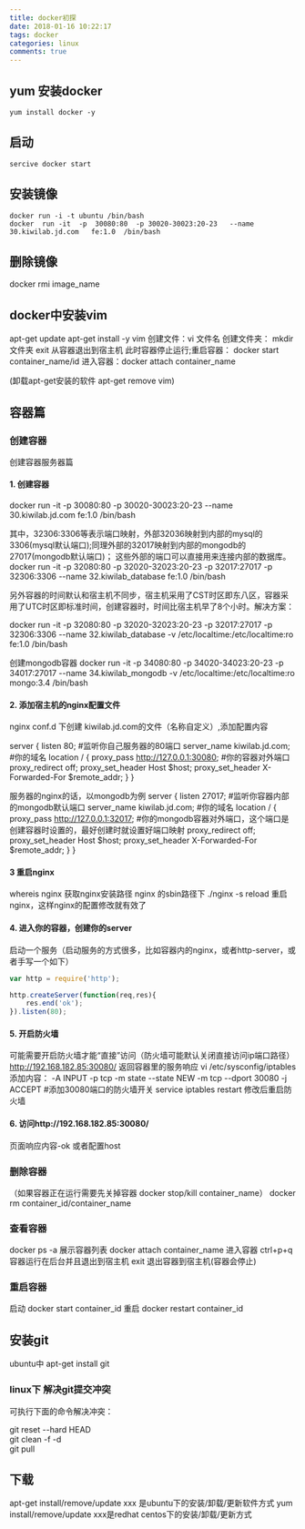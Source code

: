 ```yaml
---
title: docker初探
date: 2018-01-16 10:22:17
tags: docker
categories: linux
comments: true
---
```


## yum 安装docker
```
yum install docker -y
```
<!-- more -->
## 启动
``` 
sercive docker start
```

## 安装镜像
```
docker run -i -t ubuntu /bin/bash
docker  run -it  -p  30080:80  -p 30020-30023:20-23   --name 30.kiwilab.jd.com   fe:1.0  /bin/bash 
```
## 删除镜像
docker rmi image_name
## docker中安装vim
apt-get update
apt-get install -y vim
创建文件：vi 文件名
创建文件夹： mkdir 文件夹
exit 从容器退出到宿主机 此时容器停止运行;重启容器： docker start container_name/id
进入容器：docker attach container_name

(卸载apt-get安装的软件 apt-get remove vim)
## 容器篇

### 创建容器
创建容器服务器篇

#### 1. 创建容器
docker  run -it  -p  30080:80  -p 30020-30023:20-23   --name 30.kiwilab.jd.com   fe:1.0  /bin/bash 

其中，32306:3306等表示端口映射，外部32036映射到内部的mysql的3306(mysql默认端口);同理外部的32017映射到内部的mongodb的27017(mongodb默认端口)；
这些外部的端口可以直接用来连接内部的数据库。
docker  run -it  -p  32080:80  -p 32020-32023:20-23 -p 32017:27017  -p 32306:3306  --name 32.kiwilab_database   fe:1.0  /bin/bash 

另外容器的时间默认和宿主机不同步，宿主机采用了CST时区即东八区，容器采用了UTC时区即标准时间，创建容器时，时间比宿主机早了8个小时。解决方案：

docker  run -it  -p  32080:80  -p 32020-32023:20-23 -p 32017:27017  -p 32306:3306  --name 32.kiwilab_database -v /etc/localtime:/etc/localtime:ro  fe:1.0  /bin/bash 


创建mongodb容器
docker  run -it  -p  34080:80  -p 34020-34023:20-23 -p 34017:27017  --name 34.kiwilab_mongodb -v /etc/localtime:/etc/localtime:ro  mongo:3.4  /bin/bash 
#### 2. 添加宿主机的nginx配置文件
nginx conf.d 下创建 kiwilab.jd.com的文件（名称自定义）,添加配置内容 

server {
    listen       80; #监听你自己服务器的80端口
    server_name  kiwilab.jd.com; #你的域名
    location / {
        proxy_pass       http://127.0.0.1:30080; #你的容器对外端口
        proxy_redirect   off;
        proxy_set_header Host    $host;
        proxy_set_header X-Forwarded-For $remote_addr;
    }
}

服务器的nginx的话，以mongodb为例
server {
    listen       27017; #监听你容器内部的mongodb默认端口
    server_name  kiwilab.jd.com; #你的域名
    location / {
        proxy_pass       http://127.0.0.1:32017; #你的mongodb容器对外端口，这个端口是创建容器时设置的，最好创建时就设置好端口映射
        proxy_redirect   off;
        proxy_set_header Host    $host;
        proxy_set_header X-Forwarded-For $remote_addr;
    }
}

#### 3 重启nginx  
whereis nginx  获取nginx安装路径
nginx 的sbin路径下 ./nginx -s reload 重启nginx，这样nginx的配置修改就有效了

#### 4. 进入你的容器，创建你的server
启动一个服务（启动服务的方式很多，比如容器内的nginx，或者http-server，或者手写一个如下）
```js
var http = require('http');

http.createServer(function(req,res){
    res.end('ok');
}).listen(80); 
```

#### 5. 开启防火墙
可能需要开启防火墙才能“直接”访问（防火墙可能默认关闭直接访问ip端口路径） http://192.168.182.85:30080/ 返回容器里的服务响应
vi /etc/sysconfig/iptables  添加内容：
-A INPUT -p tcp -m state --state NEW -m tcp --dport 30080 -j ACCEPT   #添加30080端口的防火墙开关
service iptables restart   修改后重启防火墙

#### 6. 访问http://192.168.182.85:30080/
页面响应内容-ok
或者配置host 

### 删除容器
（如果容器正在运行需要先关掉容器 docker stop/kill container_name）
docker rm container_id/container_name

### 查看容器
docker ps -a  展示容器列表
docker attach container_name   进入容器
ctrl+p+q 容器运行在后台并且退出到宿主机
exit   退出容器到宿主机(容器会停止)

### 重启容器
启动 docker start container_id
重启 docker restart container_id


## 安装git
ubuntu中 apt-get install git
### linux下 解决git提交冲突
可执行下面的命令解决冲突：

git reset --hard HEAD    
git clean -f -d    
git pull

## 下载
apt-get install/remove/update xxx 是ubuntu下的安装/卸载/更新软件方式
yum install/remove/update xxx是redhat centos下的安装/卸载/更新方式 



